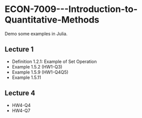 # ECON-7009---Introduction-to-Quantitative-Methods

Demo some examples in Julia.

## Lecture 1

- Definition 1.2.1: Example of Set Operation
- Example 1.5.2 (HW1-Q3)
- Example 1.5.9 (HW1-Q4Q5)
- Example 1.5.11

## Lecture 4

- HW4-Q4
- HW4-Q7
